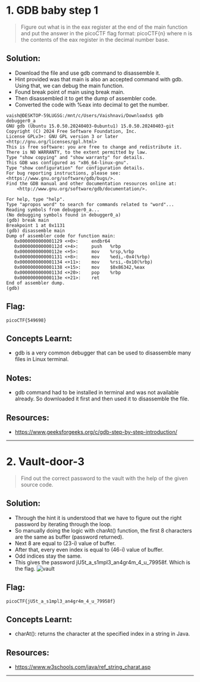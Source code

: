 # 1. GDB baby step 1
> Figure out what is in the eax register at the end of the main function and put the answer in the picoCTF flag format: picoCTF{n} where n is the contents of the eax register in the decimal number base. 

## Solution:
- Download the file and use gdb command to disassemble it.
- Hint provided was that main is also an accepted command with gdb. Using that, we can debug the main function.
- Found break point of main using break main.
- Then disassembled it to get the dump of assembler code.
- Converted the code with %eax into decimal to get the number.

```
vaish@DESKTOP-59LUGSG:/mnt/c/Users/Vaishnavi/Downloads$ gdb debugger0_a
GNU gdb (Ubuntu 15.0.50.20240403-0ubuntu1) 15.0.50.20240403-git
Copyright (C) 2024 Free Software Foundation, Inc.
License GPLv3+: GNU GPL version 3 or later <http://gnu.org/licenses/gpl.html>
This is free software: you are free to change and redistribute it.
There is NO WARRANTY, to the extent permitted by law.
Type "show copying" and "show warranty" for details.
This GDB was configured as "x86_64-linux-gnu".
Type "show configuration" for configuration details.
For bug reporting instructions, please see:
<https://www.gnu.org/software/gdb/bugs/>.
Find the GDB manual and other documentation resources online at:
    <http://www.gnu.org/software/gdb/documentation/>.

For help, type "help".
Type "apropos word" to search for commands related to "word"...
Reading symbols from debugger0_a...
(No debugging symbols found in debugger0_a)
(gdb) break main
Breakpoint 1 at 0x1131
(gdb) disassemble main
Dump of assembler code for function main:
   0x0000000000001129 <+0>:     endbr64
   0x000000000000112d <+4>:     push   %rbp
   0x000000000000112e <+5>:     mov    %rsp,%rbp
   0x0000000000001131 <+8>:     mov    %edi,-0x4(%rbp)
   0x0000000000001134 <+11>:    mov    %rsi,-0x10(%rbp)
   0x0000000000001138 <+15>:    mov    $0x86342,%eax
   0x000000000000113d <+20>:    pop    %rbp
   0x000000000000113e <+21>:    ret
End of assembler dump.
(gdb)
```
## Flag:
```
picoCTF{549698}
```
## Concepts Learnt:
- gdb is a very common debugger that can be used to disassemble many files in Linux terminal.

## Notes:
- gdb command had to be installed in terminal and was not available already. So downloaded it first and then used it to disassemble the file.

## Resources:
- https://www.geeksforgeeks.org/c/gdb-step-by-step-introduction/
***

# 2. Vault-door-3
> Find out the correct password to the vault with the help of the given source code.
## Solution:
- Through the hint it is understood that we have to figure out the right password by iterating through the loop.
- So manually doing the logic with charAt() function, the first 8 characters are the same as buffer (password returned).
- Next 8 are equal to (23-i) value of buffer.
- After that, every even index is equal to (46-i) value of buffer.
- Odd indices stay the same.
- This gives the password jU5t_a_s1mpl3_an4gr4m_4_u_79958f. Which is the flag.
![vault](https://github.com/user-attachments/assets/615f53a6-36d6-4cd6-9577-23035ba29f51)
## Flag:
```
picoCTF{jU5t_a_s1mpl3_an4gr4m_4_u_79958f}
```
## Concepts Learnt:
- charAt(): returns the character at the specified index in a string in Java.
## Resources:
- https://www.w3schools.com/java/ref_string_charat.asp
***
